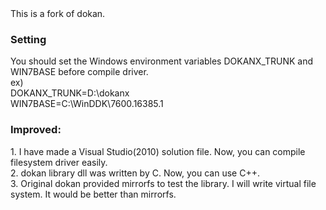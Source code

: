 <html>
This is a fork of dokan.
<body>
<h3>Setting</h3>
You should set the Windows environment variables DOKANX_TRUNK and WIN7BASE before compile driver.<br />
ex)<br />
DOKANX_TRUNK=D:\dokanx<br />
WIN7BASE=C:\WinDDK\7600.16385.1<p>
<h3>Improved:</h3>
1. I have made a Visual Studio(2010) solution file. Now, you can compile filesystem driver easily.<br />
2. dokan library dll was written by C. Now, you can use C++.<br />
3. Original dokan provided mirrorfs to test the library. I will write virtual file system. It would be better than mirrorfs.<br />
</body>
</html>

